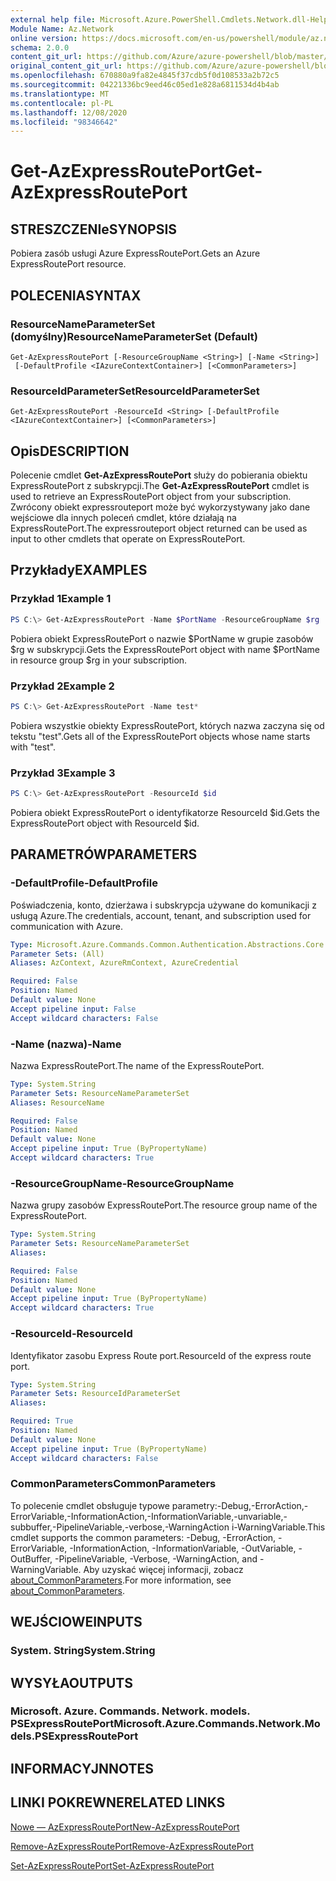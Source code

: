 ```yaml
---
external help file: Microsoft.Azure.PowerShell.Cmdlets.Network.dll-Help.xml
Module Name: Az.Network
online version: https://docs.microsoft.com/en-us/powershell/module/az.network/get-azexpressrouteport
schema: 2.0.0
content_git_url: https://github.com/Azure/azure-powershell/blob/master/src/Network/Network/help/Get-AzExpressRoutePort.md
original_content_git_url: https://github.com/Azure/azure-powershell/blob/master/src/Network/Network/help/Get-AzExpressRoutePort.md
ms.openlocfilehash: 670880a9fa82e4845f37cdb5f0d108533a2b72c5
ms.sourcegitcommit: 04221336bc9eed46c05ed1e828a6811534d4b4ab
ms.translationtype: MT
ms.contentlocale: pl-PL
ms.lasthandoff: 12/08/2020
ms.locfileid: "98346642"
---
```

# <span data-ttu-id="be9da-101">Get-AzExpressRoutePort</span><span class="sxs-lookup"><span data-stu-id="be9da-101">Get-AzExpressRoutePort</span></span>

## <span data-ttu-id="be9da-102">STRESZCZENIe</span><span class="sxs-lookup"><span data-stu-id="be9da-102">SYNOPSIS</span></span>
<span data-ttu-id="be9da-103">Pobiera zasób usługi Azure ExpressRoutePort.</span><span class="sxs-lookup"><span data-stu-id="be9da-103">Gets an Azure ExpressRoutePort resource.</span></span>

## <span data-ttu-id="be9da-104">POLECENIA</span><span class="sxs-lookup"><span data-stu-id="be9da-104">SYNTAX</span></span>

### <span data-ttu-id="be9da-105">ResourceNameParameterSet (domyślny)</span><span class="sxs-lookup"><span data-stu-id="be9da-105">ResourceNameParameterSet (Default)</span></span>
```
Get-AzExpressRoutePort [-ResourceGroupName <String>] [-Name <String>]
 [-DefaultProfile <IAzureContextContainer>] [<CommonParameters>]
```

### <span data-ttu-id="be9da-106">ResourceIdParameterSet</span><span class="sxs-lookup"><span data-stu-id="be9da-106">ResourceIdParameterSet</span></span>
```
Get-AzExpressRoutePort -ResourceId <String> [-DefaultProfile <IAzureContextContainer>] [<CommonParameters>]
```

## <span data-ttu-id="be9da-107">Opis</span><span class="sxs-lookup"><span data-stu-id="be9da-107">DESCRIPTION</span></span>
<span data-ttu-id="be9da-108">Polecenie cmdlet **Get-AzExpressRoutePort** służy do pobierania obiektu ExpressRoutePort z subskrypcji.</span><span class="sxs-lookup"><span data-stu-id="be9da-108">The **Get-AzExpressRoutePort** cmdlet is used to retrieve an ExpressRoutePort object from your subscription.</span></span> <span data-ttu-id="be9da-109">Zwrócony obiekt expressrouteport może być wykorzystywany jako dane wejściowe dla innych poleceń cmdlet, które działają na ExpressRoutePort.</span><span class="sxs-lookup"><span data-stu-id="be9da-109">The expressrouteport object returned can be used as input to other cmdlets that operate on ExpressRoutePort.</span></span>

## <span data-ttu-id="be9da-110">Przykłady</span><span class="sxs-lookup"><span data-stu-id="be9da-110">EXAMPLES</span></span>

### <span data-ttu-id="be9da-111">Przykład 1</span><span class="sxs-lookup"><span data-stu-id="be9da-111">Example 1</span></span>
```powershell
PS C:\> Get-AzExpressRoutePort -Name $PortName -ResourceGroupName $rg
```

<span data-ttu-id="be9da-112">Pobiera obiekt ExpressRoutePort o nazwie $PortName w grupie zasobów $rg w subskrypcji.</span><span class="sxs-lookup"><span data-stu-id="be9da-112">Gets the ExpressRoutePort object with name $PortName in resource group $rg in your subscription.</span></span>

### <span data-ttu-id="be9da-113">Przykład 2</span><span class="sxs-lookup"><span data-stu-id="be9da-113">Example 2</span></span>
```powershell
PS C:\> Get-AzExpressRoutePort -Name test*
```

<span data-ttu-id="be9da-114">Pobiera wszystkie obiekty ExpressRoutePort, których nazwa zaczyna się od tekstu "test".</span><span class="sxs-lookup"><span data-stu-id="be9da-114">Gets all of the ExpressRoutePort objects whose name starts with "test".</span></span>

### <span data-ttu-id="be9da-115">Przykład 3</span><span class="sxs-lookup"><span data-stu-id="be9da-115">Example 3</span></span>
```powershell
PS C:\> Get-AzExpressRoutePort -ResourceId $id
```

<span data-ttu-id="be9da-116">Pobiera obiekt ExpressRoutePort o identyfikatorze ResourceId $id.</span><span class="sxs-lookup"><span data-stu-id="be9da-116">Gets the ExpressRoutePort object with ResourceId $id.</span></span> 

## <span data-ttu-id="be9da-117">PARAMETRÓW</span><span class="sxs-lookup"><span data-stu-id="be9da-117">PARAMETERS</span></span>

### <span data-ttu-id="be9da-118">-DefaultProfile</span><span class="sxs-lookup"><span data-stu-id="be9da-118">-DefaultProfile</span></span>
<span data-ttu-id="be9da-119">Poświadczenia, konto, dzierżawa i subskrypcja używane do komunikacji z usługą Azure.</span><span class="sxs-lookup"><span data-stu-id="be9da-119">The credentials, account, tenant, and subscription used for communication with Azure.</span></span>

```yaml
Type: Microsoft.Azure.Commands.Common.Authentication.Abstractions.Core.IAzureContextContainer
Parameter Sets: (All)
Aliases: AzContext, AzureRmContext, AzureCredential

Required: False
Position: Named
Default value: None
Accept pipeline input: False
Accept wildcard characters: False
```

### <span data-ttu-id="be9da-120">-Name (nazwa)</span><span class="sxs-lookup"><span data-stu-id="be9da-120">-Name</span></span>
<span data-ttu-id="be9da-121">Nazwa ExpressRoutePort.</span><span class="sxs-lookup"><span data-stu-id="be9da-121">The name of the ExpressRoutePort.</span></span>

```yaml
Type: System.String
Parameter Sets: ResourceNameParameterSet
Aliases: ResourceName

Required: False
Position: Named
Default value: None
Accept pipeline input: True (ByPropertyName)
Accept wildcard characters: True
```

### <span data-ttu-id="be9da-122">-ResourceGroupName</span><span class="sxs-lookup"><span data-stu-id="be9da-122">-ResourceGroupName</span></span>
<span data-ttu-id="be9da-123">Nazwa grupy zasobów ExpressRoutePort.</span><span class="sxs-lookup"><span data-stu-id="be9da-123">The resource group name of the ExpressRoutePort.</span></span>

```yaml
Type: System.String
Parameter Sets: ResourceNameParameterSet
Aliases:

Required: False
Position: Named
Default value: None
Accept pipeline input: True (ByPropertyName)
Accept wildcard characters: True
```

### <span data-ttu-id="be9da-124">-ResourceId</span><span class="sxs-lookup"><span data-stu-id="be9da-124">-ResourceId</span></span>
<span data-ttu-id="be9da-125">Identyfikator zasobu Express Route port.</span><span class="sxs-lookup"><span data-stu-id="be9da-125">ResourceId of the express route port.</span></span>

```yaml
Type: System.String
Parameter Sets: ResourceIdParameterSet
Aliases:

Required: True
Position: Named
Default value: None
Accept pipeline input: True (ByPropertyName)
Accept wildcard characters: False
```

### <span data-ttu-id="be9da-126">CommonParameters</span><span class="sxs-lookup"><span data-stu-id="be9da-126">CommonParameters</span></span>
<span data-ttu-id="be9da-127">To polecenie cmdlet obsługuje typowe parametry:-Debug,-ErrorAction,-ErrorVariable,-InformationAction,-InformationVariable,-unvariable,-subbuffer,-PipelineVariable,-verbose,-WarningAction i-WarningVariable.</span><span class="sxs-lookup"><span data-stu-id="be9da-127">This cmdlet supports the common parameters: -Debug, -ErrorAction, -ErrorVariable, -InformationAction, -InformationVariable, -OutVariable, -OutBuffer, -PipelineVariable, -Verbose, -WarningAction, and -WarningVariable.</span></span> <span data-ttu-id="be9da-128">Aby uzyskać więcej informacji, zobacz [about_CommonParameters](http://go.microsoft.com/fwlink/?LinkID=113216).</span><span class="sxs-lookup"><span data-stu-id="be9da-128">For more information, see [about_CommonParameters](http://go.microsoft.com/fwlink/?LinkID=113216).</span></span>

## <span data-ttu-id="be9da-129">WEJŚCIOWE</span><span class="sxs-lookup"><span data-stu-id="be9da-129">INPUTS</span></span>

### <span data-ttu-id="be9da-130">System. String</span><span class="sxs-lookup"><span data-stu-id="be9da-130">System.String</span></span>

## <span data-ttu-id="be9da-131">WYSYŁA</span><span class="sxs-lookup"><span data-stu-id="be9da-131">OUTPUTS</span></span>

### <span data-ttu-id="be9da-132">Microsoft. Azure. Commands. Network. models. PSExpressRoutePort</span><span class="sxs-lookup"><span data-stu-id="be9da-132">Microsoft.Azure.Commands.Network.Models.PSExpressRoutePort</span></span>

## <span data-ttu-id="be9da-133">INFORMACYJN</span><span class="sxs-lookup"><span data-stu-id="be9da-133">NOTES</span></span>

## <span data-ttu-id="be9da-134">LINKI POKREWNE</span><span class="sxs-lookup"><span data-stu-id="be9da-134">RELATED LINKS</span></span>

[<span data-ttu-id="be9da-135">Nowe — AzExpressRoutePort</span><span class="sxs-lookup"><span data-stu-id="be9da-135">New-AzExpressRoutePort</span></span>](./New-AzExpressRoutePort.md)

[<span data-ttu-id="be9da-136">Remove-AzExpressRoutePort</span><span class="sxs-lookup"><span data-stu-id="be9da-136">Remove-AzExpressRoutePort</span></span>](./Remove-AzExpressRoutePort.md)

[<span data-ttu-id="be9da-137">Set-AzExpressRoutePort</span><span class="sxs-lookup"><span data-stu-id="be9da-137">Set-AzExpressRoutePort</span></span>](./Set-AzExpressRoutePort.md)
